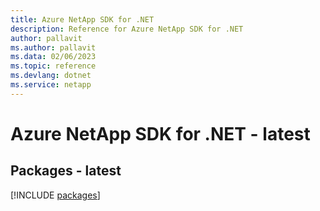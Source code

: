 ```yaml
---
title: Azure NetApp SDK for .NET
description: Reference for Azure NetApp SDK for .NET
author: pallavit
ms.author: pallavit
ms.data: 02/06/2023
ms.topic: reference
ms.devlang: dotnet
ms.service: netapp
---
```

# Azure NetApp SDK for .NET - latest
## Packages - latest
[!INCLUDE [packages](netapp-index.md)]